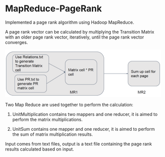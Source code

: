 # MapReduce-PageRank
Implemented a page rank algorithm using Hadoop MapReduce.

A page rank vector can be calculated by multiplying the Transition Matrix with an older page rank vector, iteratively, until the page rank vector converges. 

![alt text](https://github.com/JulianMei/MapReduce-PageRank/blob/master/PageRank_MapReduce.png)

Two Map Reduce are used together to perform the calculation:
1. UnitMultiplication contains two mappers and one reducer, it is aimed to perform the matrix multiplications.

2. UnitSum contains one mapper and one reducer, it is aimed to perform the sum of matrix multiplication results.

Input comes from text files, output is a text file containing the page rank results calculated based on input.
